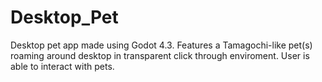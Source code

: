 # Desktop_Pet
 Desktop pet app made using Godot 4.3. Features a Tamagochi-like pet(s) roaming around desktop in transparent click through enviroment. User is able to interact with pets.
